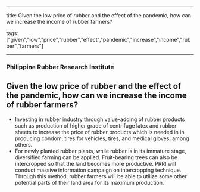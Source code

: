
---

title: Given the low price of rubber and the effect of the pandemic, how can we increase the income of rubber farmers?

tags: ["given","low","price","rubber","effect","pandemic","increase","income","rubber","farmers"]

---

### Philippine Rubber Research Institute

## Given the low price of rubber and the effect of the pandemic, how can we increase the income of rubber farmers?


 - Investing in rubber industry through value-adding of rubber products such as production of higher grade of centrifuge latex and rubber sheets to increase the price of rubber products which is needed in in producing condom, tires for vehicles, tires, and medical gloves, among others.
 - For newly planted rubber plants, while rubber is in its immature stage, diversified farming can be applied. Fruit-bearing trees can also be intercropped so that the land becomes more productive. PRRI will conduct massive information campaign on intercropping technique. Through this method, rubber farmers will be able to utilize some other potential parts of their land area for its maximum production.

